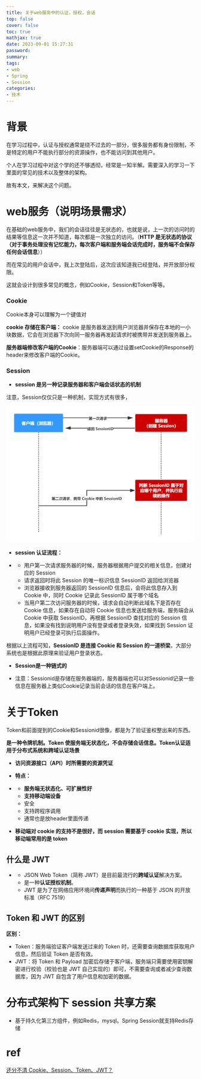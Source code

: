 ```yaml
---
title: 关于web服务中的认证，授权，会话
top: false
cover: false
toc: true
mathjax: true
date: 2023-09-01 15:27:31
password:
summary:
tags:
- web
- Spring
- Session
categories:
- 技术
---
```




# 背景

在学习过程中，认证与授权通常是绕不过去的一部分，很多服务都有身份限制，不是特定的用户不能执行部分的资源操作，也不能访问到其他用户。

个人在学习过程中对这个学的还不够透彻，经常是一知半解。需要深入的学习一下里面的常见的技术以及整体的架构。

故有本文，来解决这个问题。



# web服务（说明场景需求）

在基础的web服务中，我们的会话往往是无状态的，也就是说，上一次的访问时的结果等信息这一次并不知道，每次都是一次独立的访问。（**HTTP 是无状态的协议（对于事务处理没有记忆能力，每次客户端和服务端会话完成时，服务端不会保存任何会话信息**））

而在常见的用户会话中，我上次登陆后，这次应该知道我已经登陆，并开放部分权限。

这就会设计到很多常见的概念，例如Cookie，Session和Token等等。





### Cookie

Cookie本身可以理解为一个键值对

**cookie 存储在客户端：** cookie 是服务器发送到用户浏览器并保存在本地的一小块数据，它会在浏览器下次向同一服务器再发起请求时被携带并发送到服务器上。

**服务器端修改客户端的Cookie**：服务器端可以通过设置setCookie的Response的header来修改客户端的Cookie。



### Session

- **session 是另一种记录服务器和客户端会话状态的机制**

注意，Session仅仅只是一种机制，实现方式有很多，

![v2-369c25ea411974a1cd4d6ed69d533bcb_b](https://raw.githubusercontent.com/kengerlwl/kengerlwl.github.io/refs/heads/master/image/1c96dc0740678a515e90ba0f3ee8ff6f/b5b07d10863a53a4cb4e74fd08677838.png)



- **session 认证流程：**

- - 用户第一次请求服务器的时候，服务器根据用户提交的相关信息，创建对应的 Session
  - 请求返回时将此 Session 的唯一标识信息 SessionID 返回给浏览器
  - 浏览器接收到服务器返回的 SessionID 信息后，会将此信息存入到 Cookie 中，同时 Cookie 记录此 SessionID 属于哪个域名
  - 当用户第二次访问服务器的时候，请求会自动判断此域名下是否存在 Cookie 信息，如果存在自动将 Cookie 信息也发送给服务端，服务端会从 Cookie 中获取 SessionID，再根据 SessionID 查找对应的 Session 信息，如果没有找到说明用户没有登录或者登录失效，如果找到 Session 证明用户已经登录可执行后面操作。

根据以上流程可知，**SessionID 是连接 Cookie 和 Session 的一道桥梁**，大部分系统也是根据此原理来验证用户登录状态。

- **Session是一种链式的**

- 注意：Sessionid是存储在服务器端的，服务器端也可以对Sessionid记录一些信息在服务器上类似Cookie记录当前会话的信息在客户端上。



# 关于Token

Token和前面提到的Cookie和Sessionid很像，都是为了验证鉴权整出来的东西。

**是一种令牌机制。Token 使服务端无状态化，不会存储会话信息。Token认证适用于分布式系统和跨域认证场景**

- **访问资源接口（API）时所需要的资源凭证**

- **特点：**

- - **服务端无状态化、可扩展性好**
  - **支持移动端设备**
  - 安全
  - 支持跨程序调用
  - 通常也是放header里面传递
- **移动端对 cookie 的支持不是很好，而 session 需要基于 cookie 实现，所以移动端常用的是 token**

## **什么是 JWT**

- - JSON Web Token（简称 JWT）是目前最流行的**跨域认证**解决方案。
  - 是一种**认证授权机制**。
  - JWT 是为了在网络应用环境间**传递声明**而执行的一种基于 JSON 的开放标准（RFC 7519）

## **Token 和 JWT 的区别**

**区别：**

- Token：服务端验证客户端发送过来的 Token 时，还需要查询数据库获取用户信息，然后验证 Token 是否有效。
- JWT：将 Token 和 Payload 加密后存储于客户端，服务端只需要使用密钥解密进行校验（校验也是 JWT 自己实现的）即可，不需要查询或者减少查询数据库，因为 JWT 自包含了用户信息和加密的数据。





# **分布式架构下 session 共享方案**

- 基于持久化第三方组件，例如Redis，mysql。Spring Session就支持Redis存储

# ref

[还分不清 Cookie、Session、Token、JWT？](https://zhuanlan.zhihu.com/p/164696755)
